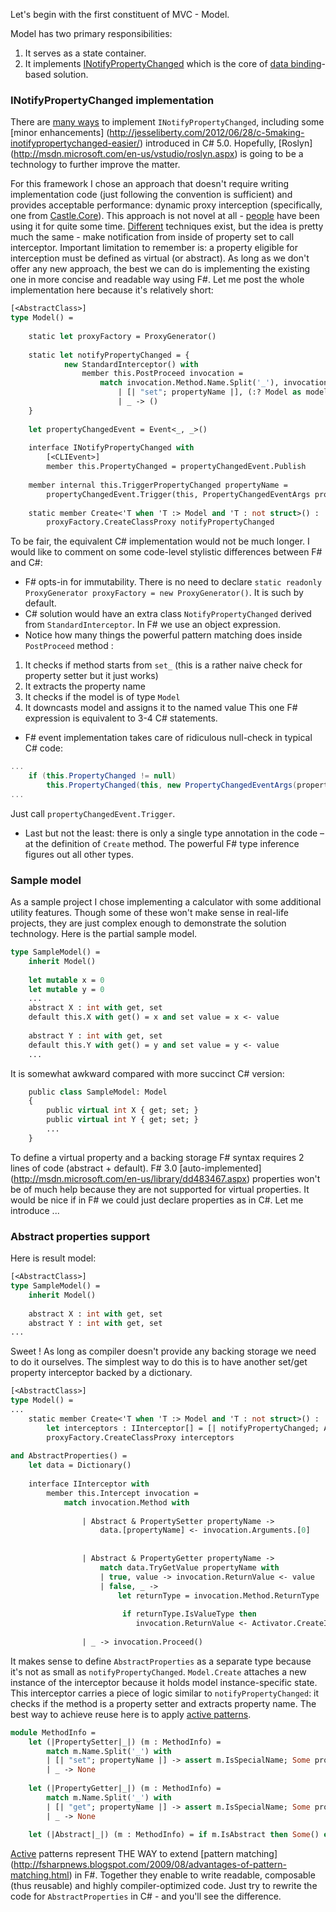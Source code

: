 Let's begin with the first constituent of MVC - Model.

Model has two primary responsibilities:

1. It serves as a state container.
2. It implements [INotifyPropertyChanged](http://msdn.microsoft.com/en-us/library/ms229614.aspx) which is the core of [data binding](http://martinfowler.com/eaaDev/DataBinding.html)-based solution.

### INotifyPropertyChanged implementation
There are [many ways](http://10rem.net/blog/2010/12/16/strategies-for-improving-inotifypropertychanged-in-wpf-and-silverlight) to implement `INotifyPropertyChanged`, including some  [minor enhancements] (http://jesseliberty.com/2012/06/28/c-5making-inotifypropertychanged-easier/) introduced in C# 5.0. Hopefully, [Roslyn] (http://msdn.microsoft.com/en-us/vstudio/roslyn.aspx) is going to be a technology to further improve the matter. 

For this framework I chose an approach that doesn't require writing implementation code (just following the convention is sufficient) and provides acceptable performance: dynamic proxy interception (specifically, one from [Castle.Core](http://www.castleproject.org/)). This approach is not novel at all - [people](http://lostechies.com/rayhouston/2009/06/03/fluent-silverlight-auto-wiring-inotifypropertychanged/) have been using it for quite some time. [Different](https://gist.github.com/166110) techniques exist, but the idea is pretty much the same - make notification from inside of property set to call interceptor. Important limitation to remember is: a property eligible for interception must be defined as virtual (or abstract). As long as we don't offer any new approach, the best we can do is implementing the existing one in more concise and readable way using F#. Let me post the  whole implementation here because it's relatively short: 
```ocaml
[<AbstractClass>]
type Model() = 
    
    static let proxyFactory = ProxyGenerator()
    
    static let notifyPropertyChanged = {
            new StandardInterceptor() with
                member this.PostProceed invocation = 
                    match invocation.Method.Name.Split('_'), invocation.InvocationTarget with 
                        | [| "set"; propertyName |], (:? Model as model) -> model.TriggerPropertyChanged propertyName
                        | _ -> ()
    }
    
    let propertyChangedEvent = Event<_, _>()
    
    interface INotifyPropertyChanged with
        [<CLIEvent>]
        member this.PropertyChanged = propertyChangedEvent.Publish
    
    member internal this.TriggerPropertyChanged propertyName = 
        propertyChangedEvent.Trigger(this, PropertyChangedEventArgs propertyName)
    
    static member Create<'T when 'T :> Model and 'T : not struct>() : 'T = 
        proxyFactory.CreateClassProxy notifyPropertyChanged
```

To be fair, the equivalent C# implementation would not be much longer. I would like to comment on some code-level stylistic differences between F# and C#:
 * F# opts-in for immutability. There is no need to declare `static readonly ProxyGenerator proxyFactory = new ProxyGenerator()`. It is such by default. 
 * C# solution would have an extra class `NotifyPropertyChanged` derived from `StandardInterceptor`. In F# we use an object expression. 
 * Notice how many things the powerful pattern matching does inside `PostProceed` method :
  1. It checks if method starts from `set_` (this is a rather naive check for property setter but it just works) 
  2. It extracts the property name 
  3. It checks if the model is of type `Model`  
  4. It downcasts model and assigns it to the named value 
  This one F# expression is equivalent to 3-4 C# statements. 
 * F# event implementation takes care of ridiculous null-check in typical C# code:
```c#
...
    if (this.PropertyChanged != null)
        this.PropertyChanged(this, new PropertyChangedEventArgs(propertyName));
...
```
  Just call `propertyChangedEvent.Trigger`.
 * Last but not the least: there is only a single type annotation in the code – at the definition of `Create` method. The powerful F# type inference figures out all other types. 

### Sample model 
As a sample project I chose implementing a calculator with some additional utility features. Though some of these won't make sense in real-life projects, they are just complex enough to demonstrate the solution technology. 
Here is the partial sample model. 
```ocaml
type SampleModel() = 
    inherit Model()
    
    let mutable x = 0
    let mutable y = 0
    ...
    abstract X : int with get, set
    default this.X with get() = x and set value = x <- value
    
    abstract Y : int with get, set
    default this.Y with get() = y and set value = y <- value
    ...
```
It is somewhat awkward compared with more succinct C# version: 
```ocaml
    public class SampleModel: Model
    {
        public virtual int X { get; set; }
        public virtual int Y { get; set; }
        ...
    }
```
To define a virtual property and a backing storage F# syntax requires 2 lines of code (abstract + default). F# 3.0 [auto-implemented] (http://msdn.microsoft.com/en-us/library/dd483467.aspx) properties won't be of much help because they are not supported for virtual properties. It would be nice if in F# we could just declare properties as in C#. Let me introduce ...

### Abstract properties support
Here is result model:
```ocaml
[<AbstractClass>]
type SampleModel() = 
    inherit Model()
    
    abstract X : int with get, set
    abstract Y : int with get, set
...
```
Sweet ! As long as compiler doesn't provide any backing storage we need to do it ourselves. The simplest way to do this is to have another set/get property interceptor backed by a dictionary. 
```ocaml
[<AbstractClass>]
type Model() = 
...
    static member Create<'T when 'T :> Model and 'T : not struct>() : 'T = 
        let interceptors : IInterceptor[] = [| notifyPropertyChanged; AbstractProperties() |]
        proxyFactory.CreateClassProxy interceptors    
            
and AbstractProperties() =
    let data = Dictionary()
    
    interface IInterceptor with
        member this.Intercept invocation = 
            match invocation.Method with
 
                | Abstract & PropertySetter propertyName -> 
                    data.[propertyName] <- invocation.Arguments.[0]
                
                
                | Abstract & PropertyGetter propertyName ->
                    match data.TryGetValue propertyName with 
                    | true, value -> invocation.ReturnValue <- value 
                    | false, _ -> 
                        let returnType = invocation.Method.ReturnType
                 
                         if returnType.IsValueType then 
                            invocation.ReturnValue <- Activator.CreateInstance returnType
                
                | _ -> invocation.Proceed()
```
It makes sense to define `AbstractProperties` as a separate type because it's not as small as `notifyPropertyChanged`. `Model.Create` attaches a new instance of the interceptor because it holds model instance-specific state. This interceptor carries a piece of logic similar to `notifyPropertyChanged`: it checks if the method is a property setter and extracts property name. The best way to achieve reuse here is to apply [active patterns](http://msdn.microsoft.com/en-us/library/dd233248.aspx).  
```ocaml
module MethodInfo = 
    let (|PropertySetter|_|) (m : MethodInfo) =
        match m.Name.Split('_') with
        | [| "set"; propertyName |] -> assert m.IsSpecialName; Some propertyName
        | _ -> None
    
    let (|PropertyGetter|_|) (m : MethodInfo) =
        match m.Name.Split('_') with
        | [| "get"; propertyName |] -> assert m.IsSpecialName; Some propertyName
        | _ -> None
    
    let (|Abstract|_|) (m : MethodInfo) = if m.IsAbstract then Some() else None
```
[Active](http://blogs.msdn.com/b/chrsmith/archive/2008/02/21/introduction-to-f_2300_-active-patterns.aspx) patterns represent THE WAY to extend [pattern matching] (http://fsharpnews.blogspot.com/2009/08/advantages-of-pattern-matching.html) in F#. Together they enable to write readable, composable (thus reusable) and highly compiler-optimized code. Just try to rewrite the code for `AbstractProperties` in C# - and you'll see the difference. 